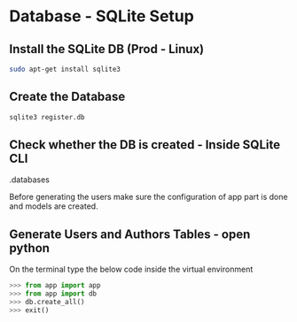 # Database - SQLite Setup

## Install the SQLite DB (Prod - Linux)
```bash
sudo apt-get install sqlite3
```

## Create the Database
```bash
sqlite3 register.db
```

## Check whether the DB is created - Inside SQLite CLI
.databases

Before generating the users make sure the configuration of app part is done and models are created.

## Generate Users and Authors Tables - open python
On the terminal type the below code inside the virtual environment
```python
>>> from app import app
>>> from app import db
>>> db.create_all()
>>> exit()
```

